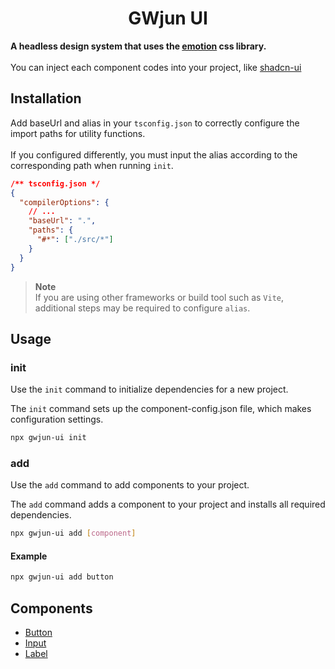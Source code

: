 <h1 align="center">GWjun UI</h1>

**A headless design system that uses the [emotion](https://github.com/emotion-js/emotion) css library.**
<br>
<br>
You can inject each component codes into your project, like [shadcn-ui](https://github.com/shadcn-ui/ui)

## Installation

Add baseUrl and alias in your `tsconfig.json` to correctly configure the import paths for utility functions.
<br>
<br>
If you configured differently, you must input the alias according to the corresponding path when running `init`.

```json
/** tsconfig.json */
{
  "compilerOptions": {
    // ...
    "baseUrl": ".",
    "paths": {
      "#*": ["./src/*"]
    }
  }
}
```

> **Note** <br>
> If you are using other frameworks or build tool such as `Vite`, additional steps may be required to configure `alias`.

## Usage

### init

Use the `init` command to initialize dependencies for a new project.

The `init` command sets up the component-config.json file, which makes configuration settings.

```bash
npx gwjun-ui init
```

### add

Use the `add` command to add components to your project.

The `add` command adds a component to your project and installs all required dependencies.

```bash
npx gwjun-ui add [component]
```

#### Example

```bash
npx gwjun-ui add button
```

## Components

- [Button](https://github.com/GWjun/gwjun-ui/tree/main/src/components/Button)
- [Input](https://github.com/GWjun/gwjun-ui/tree/main/src/components/Input)
- [Label](https://github.com/GWjun/gwjun-ui/tree/main/src/components/Label)
